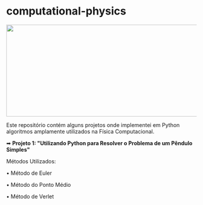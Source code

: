 # computational-physics
<p align="center">
  <img width="1000" height="243" src="https://github.com/lis-r-barreto/computational-physics/blob/master/cover.png">
</p>

Este repositório contém alguns projetos onde implementei em Python algoritmos amplamente utilizados na Física Computacional.

➡ <b>Projeto 1: "Utilizando Python para Resolver o Problema de um Pêndulo Simples"</b>

Métodos Utilizados:

• Método de Euler

• Método do Ponto Médio

• Método de Verlet

